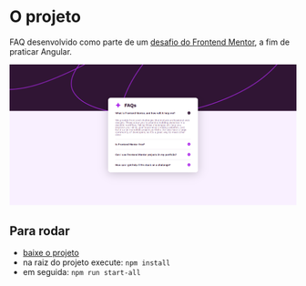 # O projeto

FAQ desenvolvido como parte de um [desafio do Frontend Mentor](https://www.frontendmentor.io/challenges/faq-accordion-wyfFdeBwBz/hub), a fim de praticar Angular.

![](./project.png)

## Para rodar

- [baixe o projeto](https://github.com/Krjorn/frontend-mentor-faq-accordion/archive/refs/heads/main.zip)
- na raiz do projeto execute: `npm install`
- em seguida: `npm run start-all`